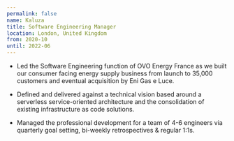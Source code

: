```yaml
---
permalink: false
name: Kaluza
title: Software Engineering Manager
location: London, United Kingdom
from: 2020-10
until: 2022-06
---
```

 - Led the Software Engineering function of OVO Energy France as we built our consumer facing energy supply business from launch to 35,000 customers and eventual acquisition by Eni Gas e Luce.

 - Defined and delivered against a technical vision based around a serverless service-oriented architecture and the consolidation of existing infrastructure as code solutions.

 - Managed the professional development for a team of 4-6 engineers via quarterly goal setting, bi-weekly retrospectives & regular 1:1s.